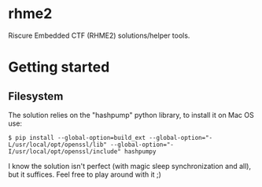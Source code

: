 # rhme2
Riscure Embedded CTF (RHME2) solutions/helper tools. 

Getting started
===============

Filesystem
----------

The solution relies on the "hashpump" python library, to install it on Mac OS use:

```$ pip install --global-option=build_ext --global-option="-L/usr/local/opt/openssl/lib" --global-option="-I/usr/local/opt/openssl/include" hashpumpy```

I know the solution isn't perfect (with magic sleep synchronization and all), but it suffices. Feel free to play around with it ;)
